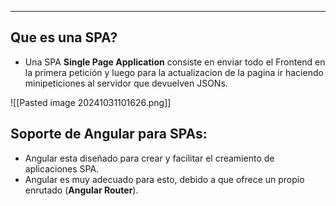 
---
## Que es una SPA?
- Una SPA **Single Page Application** consiste en enviar todo el Frontend en la primera petición y luego para la actualizacion de la pagina ir haciendo minipeticiones al servidor que devuelven JSONs.

![[Pasted image 20241031101626.png]]
## Soporte de Angular para SPAs:
- Angular esta diseñado para crear y facilitar el creamiento de aplicaciones SPA.
- Angular es muy adecuado para esto, debido a que ofrece un propio enrutado (**Angular Router**).


